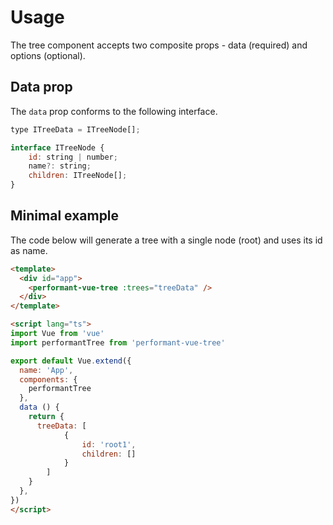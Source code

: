 # Usage
The tree component accepts two composite props - data (required) and options (optional).

## Data prop
The `data` prop conforms to the following interface. 
<!-- If you use Typescript, you can reference it directly through  -->

<!-- TBD: Export interfaces properly
`import ITreeData from 'vue-performant-tree/src/models/tree-data`. -->

```javascript
type ITreeData = ITreeNode[];
```

```javascript
interface ITreeNode {
    id: string | number;
    name?: string;
    children: ITreeNode[];
}
```

## Minimal example
The code below will generate a tree with a single node (root) and uses its id as name.

```html
<template>
  <div id="app">
    <performant-vue-tree :trees="treeData" />
  </div>
</template>

<script lang="ts">
import Vue from 'vue'
import performantTree from 'performant-vue-tree'

export default Vue.extend({
  name: 'App',
  components: {
    performantTree
  },
  data () {
    return {
      treeData: [
            {
                id: 'root1',
                children: []
            }
        ]
    }
  },
})
</script>
```